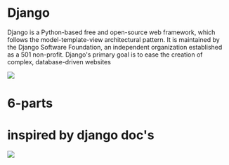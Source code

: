 # Django
Django is a Python-based free and open-source web framework, which follows the model-template-view architectural pattern. It is maintained by the Django Software Foundation, an independent organization established as a 501 non-profit. Django's primary goal is to ease the creation of complex, database-driven websites


![](https://github.com/aakashpadhiyar/Django/blob/master/Django_2.2.2/features/dj_img.png)


# 6-parts 

# inspired by django doc's

![](https://proxy.duckduckgo.com/iu/?u=https%3A%2F%2Fwww.ostechnix.com%2Fwp-content%2Fuploads%2F2016%2F05%2FDjango-Framework.png&f=1)
